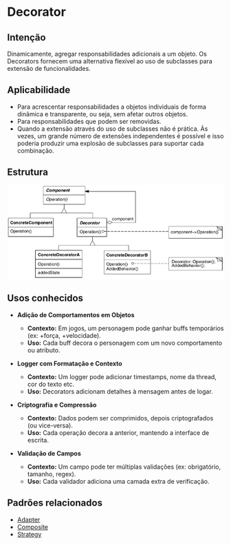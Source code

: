 # Decorator

## Intenção

Dinamicamente, agregar responsabilidades adicionais a um objeto. Os Decorators fornecem uma alternativa flexível ao uso de subclasses para extensão de funcionalidades.

## Aplicabilidade

- Para acrescentar responsabilidades a objetos individuais de forma dinâmica e transparente, ou seja, sem afetar outros objetos.
- Para responsabilidades que podem ser removidas.
- Quando a extensão através do uso de subclasses não é prática. Às vezes, um grande número de extensões independentes 
é possível e isso poderia produzir uma explosão de subclasses para suportar cada combinação.

## Estrutura

![Estrutura Decorator](./resources/estrutura.png)

## Usos conhecidos

- **Adição de Comportamentos em Objetos**
  - **Contexto:** Em jogos, um personagem pode ganhar buffs temporários (ex: +força, +velocidade).
  - **Uso:** Cada buff decora o personagem com um novo comportamento ou atributo.

- **Logger com Formatação e Contexto**
  - **Contexto:** Um logger pode adicionar timestamps, nome da thread, cor do texto etc.
  - **Uso:** Decorators adicionam detalhes à mensagem antes de logar.

- **Criptografia e Compressão**
  - **Contexto:** Dados podem ser comprimidos, depois criptografados (ou vice-versa).
  - **Uso:** Cada operação decora a anterior, mantendo a interface de escrita.

- **Validação de Campos**
  - **Contexto:** Um campo pode ter múltiplas validações (ex: obrigatório, tamanho, regex).
  - **Uso:** Cada validador adiciona uma camada extra de verificação.

## Padrões relacionados

- [Adapter](../adapter)
- [Composite](../composite)
- [Strategy](../../behavioral/strategy)


